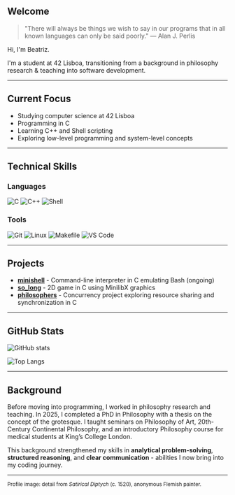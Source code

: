 ## Welcome

> "There will always be things we wish to say in our programs that in all known languages can only be said poorly." — Alan J. Perlis

Hi, I'm Beatriz.

I'm a student at 42 Lisboa, transitioning from a background in philosophy research & teaching into software development.

---
## Current Focus

* Studying computer science at 42 Lisboa
* Programming in C
* Learning C++ and Shell scripting
* Exploring low-level programming and system-level concepts

---
## Technical Skills

### Languages
![C](https://img.shields.io/badge/C-00599C?style=for-the-badge&logo=programming&logoColor=white) ![C++](https://img.shields.io/badge/C++-00599C?style=for-the-badge&logo=cplusplus&logoColor=white) ![Shell](https://img.shields.io/badge/Shell-121011?style=for-the-badge&logo=gnu-bash&logoColor=white)

### Tools
![Git](https://img.shields.io/badge/Git-F05032?style=for-the-badge&logo=git&logoColor=white) ![Linux](https://img.shields.io/badge/Linux-FCC624?style=for-the-badge&logo=linux&logoColor=black) ![Makefile](https://img.shields.io/badge/Makefile-000000?style=for-the-badge&logo=gnu&logoColor=white) ![VS Code](https://img.shields.io/badge/VS%20Code-0078d7?style=for-the-badge&logo=visual-studio-code&logoColor=white)

---
## Projects
* [**minishell**](https://github.com/biertisch/minishell) - Command-line interpreter in C emulating Bash (ongoing)
* [**so_long**](https://github.com/biertisch/so_long) - 2D game in C using MinilibX graphics
* [**philosophers**](https://github.com/biertisch/philosophers) - Concurrency project exploring resource sharing and synchronization in C

---
## GitHub Stats

![GitHub stats](https://github-readme-stats.vercel.app/api?username=biertisch&show_icons=true&theme=tokyonight)

![Top Langs](https://github-readme-stats.vercel.app/api/top-langs/?username=biertisch&layout=compact&theme=tokyonight)

---
## Background
Before moving into programming, I worked in philosophy research and teaching. In 2025, I completed a PhD in Philosophy with a thesis on the concept of the grotesque. I taught seminars on Philosophy of Art, 20th-Century Continental Philosophy, and an introductory Philosophy course for medical students at King’s College London.

This background strengthened my skills in **analytical problem-solving**, **structured reasoning**, and **clear communication** - abilities I now bring into my coding journey.

---
<sub>Profile image: detail from *Satirical Diptych* (c. 1520), anonymous Flemish painter.</sub>